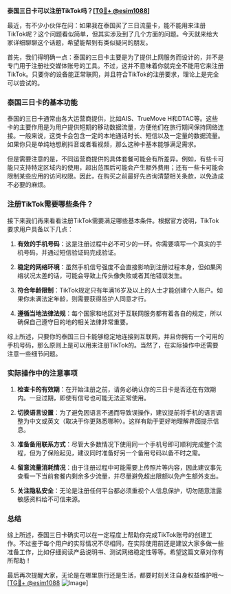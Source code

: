 **泰国三日卡可以注册TikTok吗？[[TG💪+ @esim1088](https://t.me/s/esim1088)]**

最近，有不少小伙伴在问：如果我在泰国买了三日流量卡，能不能用来注册TikTok呢？这个问题看似简单，但其实涉及到了几个方面的问题。今天就来给大家详细聊聊这个话题，希望能帮到有类似疑问的朋友。

首先，我们得明确一点：泰国的三日卡主要是为了提供上网服务而设计的，并不是专门用于注册社交媒体账号的工具。不过，这并不意味着你就完全不能用它来注册TikTok。只要你的设备能正常联网，并且符合TikTok的注册要求，理论上是完全可以尝试的。

### 泰国三日卡的基本功能

泰国的三日卡通常由各大运营商提供，比如AIS、TrueMove H和DTAC等。这些卡的主要作用是为用户提供短期的移动数据流量，方便他们在旅行期间保持网络连接。一般来说，这类卡会包含一定的本地通话时长、短信以及一定量的数据流量。如果你只是单纯地想刷抖音或者看视频，那么这种卡基本能够满足需求。

但是需要注意的是，不同运营商提供的具体套餐可能会有所差异。例如，有些卡可能只支持特定区域内的使用，超出范围后可能会产生额外费用；还有一些卡可能会限制某些应用的访问权限。因此，在购买之前最好先咨询清楚相关条款，以免造成不必要的麻烦。

### 注册TikTok需要哪些条件？

接下来我们再来看看注册TikTok需要满足哪些基本条件。根据官方说明，TikTok要求用户具备以下几点：

1. **有效的手机号码**：这是注册过程中必不可少的一环。你需要填写一个真实的手机号码，并通过短信验证码完成验证。
   
2. **稳定的网络环境**：虽然手机信号强度不会直接影响到注册过程本身，但如果网络状况太差的话，可能会导致上传头像失败或者其他错误发生。

3. **符合年龄限制**：TikTok规定只有年满16岁及以上的人士才能创建个人账户。如果你未满法定年龄，则需要获得监护人同意才行。

4. **遵循当地法律法规**：每个国家和地区对于互联网服务都有着各自的规定，所以确保自己遵守目的地的相关法律非常重要。

综上所述，只要你的泰国三日卡能够稳定地连接到互联网，并且你拥有一个可用的手机号码，那么原则上是可以用来注册TikTok的。当然了，在实际操作中还需要注意一些细节问题。

### 实际操作中的注意事项

1. **检查卡的有效期**：在开始注册之前，请务必确认你的三日卡是否还在有效期内。一旦过期，即使有信号也可能无法正常使用。

2. **切换语言设置**：为了避免因语言不通而导致误操作，建议提前将手机的语言调整为中文或英文（取决于你更熟悉哪种）。这样有助于更好地理解界面提示信息。

3. **准备备用联系方式**：尽管大多数情况下使用同一个手机号即可顺利完成整个流程，但为了保险起见，建议同时准备好另一个备用号码以备不时之需。

4. **留意流量消耗情况**：由于注册过程中可能需要上传照片等内容，因此建议事先查看一下当前套餐内剩余多少流量，并尽量避免超出限额以免产生额外支出。

5. **关注隐私安全**：无论是注册任何平台都必须重视个人信息保护，切勿随意泄露敏感资料给不可信来源。

### 总结

综上所述，泰国三日卡确实可以在一定程度上帮助你完成TikTok账号的创建工作。不过鉴于每个用户的实际情况不尽相同，在实际使用前还是建议大家多做一些准备工作，比如仔细阅读产品说明书、测试网络稳定性等等。希望这篇文章对你有所帮助！

最后再次提醒大家，无论是在哪里旅行还是生活，都要时刻关注自身权益维护哦～ [[TG💪+ @esim1088](https://t.me/s/esim1088) ![Image](https://i.postimg.cc/4NQfJmqS/Snipaste-2025-05-13-00-14-12.png)]
